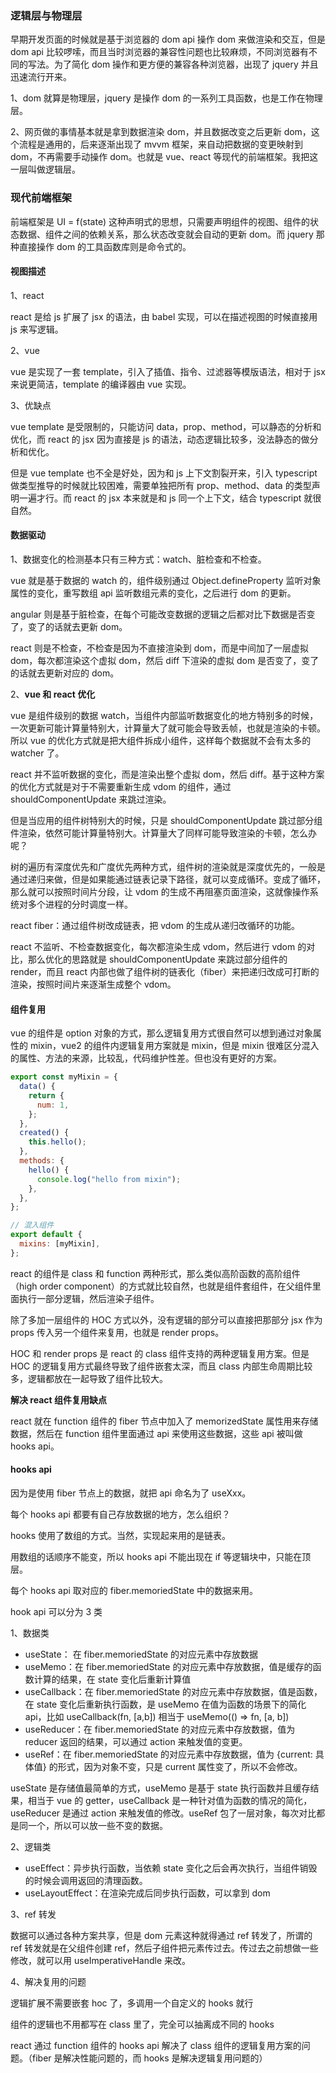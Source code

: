 ### 逻辑层与物理层

早期开发页面的时候就是基于浏览器的 dom api 操作 dom 来做渲染和交互，但是 dom api 比较啰嗦，而且当时浏览器的兼容性问题也比较麻烦，不同浏览器有不同的写法。为了简化 dom 操作和更方便的兼容各种浏览器，出现了 jquery 并且迅速流行开来。

1、dom 就算是物理层，jquery 是操作 dom 的一系列工具函数，也是工作在物理层。

2、网页做的事情基本就是拿到数据渲染 dom，并且数据改变之后更新 dom，这个流程是通用的，后来逐渐出现了 mvvm 框架，来自动把数据的变更映射到 dom，不再需要手动操作 dom。也就是 vue、react 等现代的前端框架。我把这一层叫做逻辑层。

### 现代前端框架

前端框架是 UI = f(state) 这种声明式的思想，只需要声明组件的视图、组件的状态数据、组件之间的依赖关系，那么状态改变就会自动的更新 dom。而 jquery 那种直接操作 dom 的工具函数库则是命令式的。

#### 视图描述

1、react

react 是给 js 扩展了 jsx 的语法，由 babel 实现，可以在描述视图的时候直接用 js 来写逻辑。

2、vue

vue 是实现了一套 template，引入了插值、指令、过滤器等模版语法，相对于 jsx 来说更简洁，template 的编译器由 vue 实现。

3、优缺点

vue template 是受限制的，只能访问 data，prop、method，可以静态的分析和优化，而 react 的 jsx 因为直接是 js 的语法，动态逻辑比较多，没法静态的做分析和优化。

但是 vue template 也不全是好处，因为和 js 上下文割裂开来，引入 typescript 做类型推导的时候就比较困难，需要单独把所有 prop、method、data 的类型声明一遍才行。而 react 的 jsx 本来就是和 js 同一个上下文，结合 typescript 就很自然。

#### 数据驱动

1、数据变化的检测基本只有三种方式：watch、脏检查和不检查。

vue 就是基于数据的 watch 的，组件级别通过 Object.defineProperty 监听对象属性的变化，重写数组 api 监听数组元素的变化，之后进行 dom 的更新。

angular 则是基于脏检查，在每个可能改变数据的逻辑之后都对比下数据是否变了，变了的话就去更新 dom。

react 则是不检查，不检查是因为不直接渲染到 dom，而是中间加了一层虚拟 dom，每次都渲染这个虚拟 dom，然后 diff 下渲染的虚拟 dom 是否变了，变了的话就去更新对应的 dom。

2、**vue 和 react 优化**

vue 是组件级别的数据 watch，当组件内部监听数据变化的地方特别多的时候，一次更新可能计算量特别大，计算量大了就可能会导致丢帧，也就是渲染的卡顿。所以 vue 的优化方式就是把大组件拆成小组件，这样每个数据就不会有太多的 watcher 了。

react 并不监听数据的变化，而是渲染出整个虚拟 dom，然后 diff。基于这种方案的优化方式就是对于不需要重新生成 vdom 的组件，通过 shouldComponentUpdate 来跳过渲染。

但是当应用的组件树特别大的时候，只是 shouldComponentUpdate 跳过部分组件渲染，依然可能计算量特别大。计算量大了同样可能导致渲染的卡顿，怎么办呢？

树的遍历有深度优先和广度优先两种方式，组件树的渲染就是深度优先的，一般是通过递归来做，但是如果能通过链表记录下路径，就可以变成循环。变成了循环，那么就可以按照时间片分段，让 vdom 的生成不再阻塞页面渲染，这就像操作系统对多个进程的分时调度一样。

react fiber：通过组件树改成链表，把 vdom 的生成从递归改循环的功能。

react 不监听、不检查数据变化，每次都渲染生成 vdom，然后进行 vdom 的对比，那么优化的思路就是 shouldComponentUpdate 来跳过部分组件的 render，而且 react 内部也做了组件树的链表化（fiber）来把递归改成可打断的渲染，按照时间片来逐渐生成整个 vdom。

#### 组件复用

vue 的组件是 option 对象的方式，那么逻辑复用方式很自然可以想到通过对象属性的 mixin，vue2 的组件内逻辑复用方案就是 mixin，但是 mixin 很难区分混入的属性、方法的来源，比较乱，代码维护性差。但也没有更好的方案。

```js
export const myMixin = {
  data() {
    return {
      num: 1,
    };
  },
  created() {
    this.hello();
  },
  methods: {
    hello() {
      console.log("hello from mixin");
    },
  },
};

// 混入组件
export default {
  mixins: [myMixin],
};
```

react 的组件是 class 和 function 两种形式，那么类似高阶函数的高阶组件（high order component）的方式就比较自然，也就是组件套组件，在父组件里面执行一部分逻辑，然后渲染子组件。

除了多加一层组件的 HOC 方式以外，没有逻辑的部分可以直接把那部分 jsx 作为 props 传入另一个组件来复用，也就是 render props。

HOC 和 render props 是 react 的 class 组件支持的两种逻辑复用方案。但是 HOC 的逻辑复用方式最终导致了组件嵌套太深，而且 class 内部生命周期比较多，逻辑都放在一起导致了组件比较大。

**解决 react 组件复用缺点**

react 就在 function 组件的 fiber 节点中加入了 memorizedState 属性用来存储数据，然后在 function 组件里面通过 api 来使用这些数据，这些 api 被叫做 hooks api。

#### hooks api

因为是使用 fiber 节点上的数据，就把 api 命名为了 useXxx。

每个 hooks api 都要有自己存放数据的地方，怎么组织？

hooks 使用了数组的方式。当然，实现起来用的是链表。

用数组的话顺序不能变，所以 hooks api 不能出现在 if 等逻辑块中，只能在顶层。

每个 hooks api 取对应的 fiber.memoriedState 中的数据来用。

hook api 可以分为 3 类

1、数据类

- useState： 在 fiber.memoriedState 的对应元素中存放数据
- useMemo：在 fiber.memoriedState 的对应元素中存放数据，值是缓存的函数计算的结果，在 state 变化后重新计算值
- useCallback：在 fiber.memoriedState 的对应元素中存放数据，值是函数，在 state 变化后重新执行函数，是 useMemo 在值为函数的场景下的简化 api，比如 useCallback(fn, [a,b]) 相当于 useMemo(() => fn, [a, b])
- useReducer：在 fiber.memoriedState 的对应元素中存放数据，值为 reducer 返回的结果，可以通过 action 来触发值的变更。
- useRef：在 fiber.memoriedState 的对应元素中存放数据，值为 {current: 具体值} 的形式，因为对象不变，只是 current 属性变了，所以不会修改。

useState 是存储值最简单的方式，useMemo 是基于 state 执行函数并且缓存结果，相当于 vue 的 getter，useCallback 是一种针对值为函数的情况的简化，useReducer 是通过 action 来触发值的修改。useRef 包了一层对象，每次对比都是同一个，所以可以放一些不变的数据。

2、逻辑类

- useEffect：异步执行函数，当依赖 state 变化之后会再次执行，当组件销毁的时候会调用返回的清理函数。
- useLayoutEffect：在渲染完成后同步执行函数，可以拿到 dom

3、ref 转发

数据可以通过各种方案共享，但是 dom 元素这种就得通过 ref 转发了，所谓的 ref 转发就是在父组件创建 ref，然后子组件把元素传过去。传过去之前想做一些修改，就可以用 useImperativeHandle 来改。

4、解决复用的问题

逻辑扩展不需要嵌套 hoc 了，多调用一个自定义的 hooks 就行

组件的逻辑也不用都写在 class 里了，完全可以抽离成不同的 hooks

react 通过 function 组件的 hooks api 解决了 class 组件的逻辑复用方案的问题。（fiber 是解决性能问题的，而 hooks 是解决逻辑复用问题的）

<!-- todo: hoc与hooks 区别 -->

